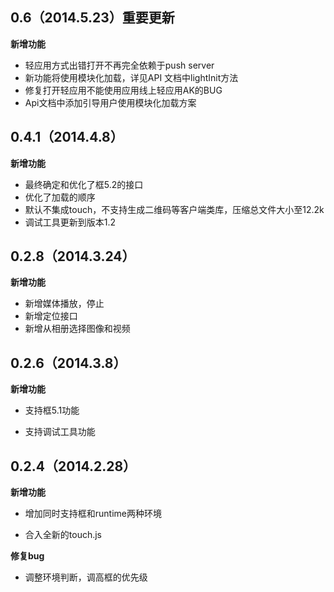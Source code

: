 ## 0.6（2014.5.23）重要更新

**新增功能**

* 轻应用方式出错打开不再完全依赖于push server
* 新功能将使用模块化加载，详见API 文档中lightInit方法
* 修复打开轻应用不能使用应用线上轻应用AK的BUG
* Api文档中添加引导用户使用模块化加载方案

## 0.4.1（2014.4.8）

**新增功能**

* 最终确定和优化了框5.2的接口
* 优化了加载的顺序
* 默认不集成touch，不支持生成二维码等客户端类库，压缩总文件大小至12.2k
* 调试工具更新到版本1.2

## 0.2.8（2014.3.24）

**新增功能**

* 新增媒体播放，停止
* 新增定位接口
* 新增从相册选择图像和视频

## 0.2.6（2014.3.8）

**新增功能**

* 支持框5.1功能

* 支持调试工具功能


## 0.2.4（2014.2.28）

**新增功能**

* 增加同时支持框和runtime两种环境

* 合入全新的touch.js

**修复bug**

* 调整环境判断，调高框的优先级


